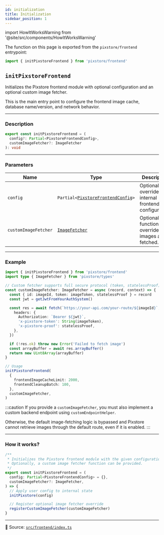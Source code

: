 ```yaml
---
id: initialization
title: Initialization
sidebar_position: 1
---
```


import HowItWorksWarning from '@site/src/components/HowItWorksWarning'

The function on this page is exported from the `pixstore/frontend` entrypoint:

```ts
import { initPixstoreFrontend } from 'pixstore/frontend'
```

## `initPixstoreFrontend`

Initializes the Pixstore frontend module with optional configuration and an optional custom image fetcher.

This is the main entry point to configure the frontend image cache, database name/version, and network behavior.

---

### Description

```ts
export const initPixstoreFrontend = (
  config?: Partial<PixstoreFrontendConfig>,
  customImageFetcher?: ImageFetcher
): void
```

---

### Parameters

| Name                 | Type                                                                                      | Description                                             |
| -------------------- | ----------------------------------------------------------------------------------------- | ------------------------------------------------------- |
| `config`             | `Partial<`[`PixstoreFrontendConfig`](/docs/api-reference/types#pixstorefrontendconfig)`>` | Optional overrides for internal frontend configuration. |
| `customImageFetcher` | [`ImageFetcher`](/docs/api-reference/types#imagefetcher)                                  | Optional function to override how images are fetched.   |

---

### Example

```ts
import { initPixstoreFrontend } from 'pixstore/frontend'
import type { ImageFetcher } from 'pixstore/types'

// Custom fetcher supports full secure protocol (token, statelessProof)
const customImageFetcher: ImageFetcher = async (record, context) => {
  const { id: imageId, token: imageToken, statelessProof } = record
  const jwt = getJwtFromYourAuthSystem()

  const res = await fetch(`https://your-api.com/your-route/${imageId}`, {
    headers: {
      Authorization: `Bearer ${jwt}`,
      'x-pixstore-token': String(imageToken),
      'x-pixstore-proof': statelessProof,
    },
  })

  if (!res.ok) throw new Error('Failed to fetch image')
  const arrayBuffer = await res.arrayBuffer()
  return new Uint8Array(arrayBuffer)
}

// Usage
initPixstoreFrontend(
  {
    frontendImageCacheLimit: 2000,
    frontendCleanupBatch: 100,
  },
  customImageFetcher,
)
```

:::caution
If you provide a `customImageFetcher`, you must also implement a custom backend endpoint using `customEndpointHelper`.

Otherwise, the default image-fetching logic is bypassed and Pixstore cannot retrieve images through the default route, even if it is enabled.
:::

---

### How it works?

<HowItWorksWarning />

```ts
/**
 * Initializes the Pixstore frontend module with the given configuration.
 * Optionally, a custom image fetcher function can be provided.
 */
export const initPixstoreFrontend = (
  config: Partial<PixstoreFrontendConfig> = {},
  customImageFetcher?: ImageFetcher,
) => {
  // Apply user config to internal state
  initPixstore(config)

  // Register optional image fetcher override
  registerCustomImageFetcher(customImageFetcher)
}
```

---

📄 Source: [`src/frontend/index.ts`](https://github.com/sDenizOzturk/pixstore/blob/main/src/frontend/index.ts)
